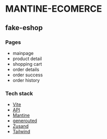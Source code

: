 # MANTINE-ECOMERCE
## fake-eshop

### Pages
- mainpage
- product detail
- shopping cart
- order details
- order success
- order history

### Tech stack

- [Vite](https://vitejs.dev/)
- [API](https://fakestoreapi.com/)
- [Mantine](https://mantine.dev/)
- [generouted](https://github.com/oedotme/generouted)
- [Zusand](https://github.com/pmndrs/zustand)
- [Tailwind](https://tailwindcss.com)